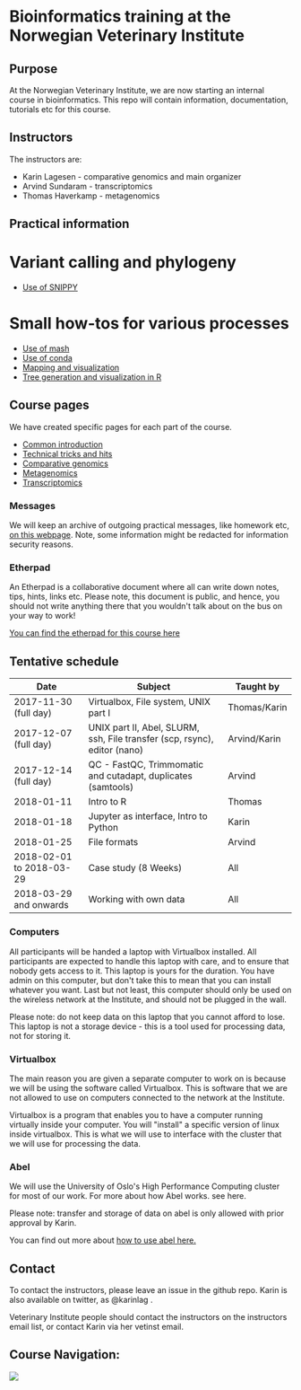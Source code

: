 # Bioinformatics training at the Norwegian Veterinary Institute


## Purpose
At the Norwegian Veterinary Institute, we are now starting an internal course in bioinformatics. This
repo will contain information, documentation, tutorials etc for this course.


## Instructors

The instructors are:

  * Karin Lagesen - comparative genomics and main organizer
  * Arvind Sundaram - transcriptomics
  * Thomas Haverkamp - metagenomics

## Practical information

# Variant calling and phylogeny
  * [Use of SNIPPY](variant_calling_snippy.md)


# Small how-tos for various processes

  * [Use of mash](mash.md)
  * [Use of conda](conda.md)
  * [Mapping and visualization](assembly_visualization.md)
  * [Tree generation and visualization in R](R_trees.md)


## Course pages

We have created specific pages for each part of the course.

  * [Common introduction](introduction.md)
  * [Technical tricks and hits](techstuff.md)
  * [Comparative genomics](compgenomics.md)
  * [Metagenomics](metagenomics.md)
  * [Transcriptomics](transcriptomics.md)

### Messages

We will keep an archive of outgoing practical messages, like homework etc,
[on this webpage](messages.md). Note, some information might be redacted for
information security reasons.

### Etherpad

An Etherpad is a collaborative document where all can write down notes,
tips, hints, links etc. Please note, this document is public, and hence,
you should not write anything there that you wouldn't talk about on
the bus on your way to work!

[You can find the etherpad for this course here](https://etherpad.wikimedia.org/p/nvi-bioinf)


## Tentative schedule

| Date| Subject| Taught by|
|------|-------|----------|
|2017-11-30 (full day)| Virtualbox, File system, UNIX part I |Thomas/Karin|
|2017-12-07 (full day) | UNIX part II, Abel, SLURM, ssh, File transfer (scp, rsync), editor (nano)| Arvind/Karin|
|2017-12-14 (full day)|QC - FastQC, Trimmomatic and cutadapt, duplicates (samtools)|Arvind|
|2018-01-11 |Intro to R|Thomas|
|2018-01-18| Jupyter as interface, Intro to Python|Karin|
|2018-01-25|File formats|Arvind|
|2018-02-01 to 2018-03-29|Case study (8 Weeks) | All|
|2018-03-29 and onwards |Working with own data | All|

### Computers

All participants will be handed a laptop with Virtualbox installed. All
participants are expected to handle this laptop with care, and to ensure that
nobody gets access to it. This laptop is yours for the duration. You have admin
on this computer, but don't take this to mean that you can install whatever you
want. Last but not least, this computer should only be used on the wireless
network at the Institute, and should not be plugged in the wall.

Please note: do not keep data on this laptop that you cannot afford to lose.
This laptop is not a storage device - this is a tool used for processing data,
not for storing it.

### Virtualbox
The main reason you are given a separate computer to work on is because we
will be using the software called Virtualbox. This is software that we are not
allowed to use on computers connected to the network at the Institute.

Virtualbox is a program that enables you to have a computer running virtually
inside your computer. You will "install" a specific version of linux inside
virtualbox. This is what we will use to interface with the cluster that we will
use for processing the data.

### Abel
We will use the University of Oslo's High Performance Computing cluster for
most of our work. For more about how Abel works. see here.

Please note: transfer and storage of data on abel is only allowed with prior
approval by Karin.

You can find out more about [how to use abel here.](https://github.com/NorwegianVeterinaryInstitute/Info/wiki)


## Contact

To contact the instructors, please leave an issue in the github repo. Karin is
also available on twitter, as @karinlag .

Veterinary Institute people should contact the instructors on the instructors
email list, or contact Karin via her vetinst email.

## Course Navigation:

<img src="https://docs.google.com/drawings/d/e/2PACX-1vRiC8CWsxUdELLSxacY1XBfsnWcbUzaJcbmpq2mOpkI2H-a_CdZdcrScbqfzQ26BUizwH7Cogn8CHwj/pub?w=2160&amp;h=2160">
